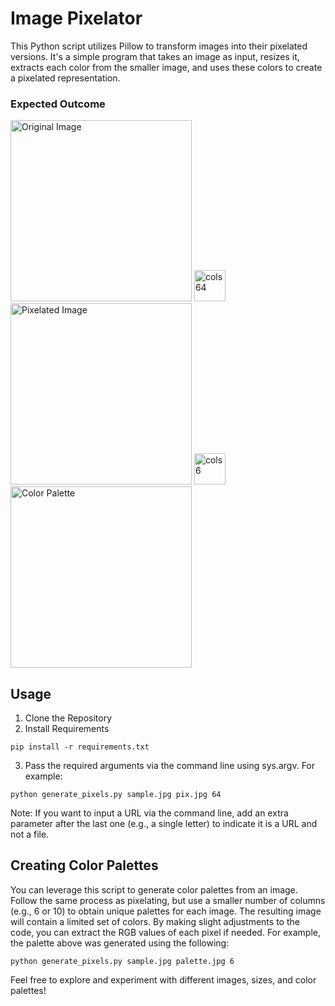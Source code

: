 # Image Pixelator

This Python script utilizes Pillow to transform images into their pixelated versions. It's a simple program that takes an image as input, resizes it, extracts each color from the smaller image, and uses these colors to create a pixelated representation.

### Expected Outcome

<img src = "https://github.com/swchoubey/Image-Pixelator/assets/97143500/774321a6-06a9-4345-b77b-869386203d34" width="290" title="Original Image"> <img src = "https://github.com/swchoubey/Image-Pixelator/assets/97143500/47fb25d7-714e-4d14-827a-7be2c8f7333b" width="50" title="cols 64"> 
<img src = "https://github.com/swchoubey/Image-Pixelator/assets/97143500/2be7939c-a94e-4b27-90e2-c1ec3a9fb9b6" width="290" title="Pixelated Image"> <img src = "https://github.com/swchoubey/Image-Pixelator/assets/97143500/47fb25d7-714e-4d14-827a-7be2c8f7333b" width="50" title="cols 6"> 
<img src = "https://github.com/swchoubey/Image-Pixelator/assets/97143500/e7f00ef2-0f35-411d-b6ca-0fdd85ac6fec" width="290" title="Color Palette">

## Usage

1. Clone the Repository
2. Install Requirements

`pip install -r requirements.txt`

3. Pass the required arguments via the command line using sys.argv. For example:

`python generate_pixels.py sample.jpg pix.jpg 64`

Note: If you want to input a URL via the command line, add an extra parameter after the last one (e.g., a single letter) to indicate it is a URL and not a file.

## Creating Color Palettes

You can leverage this script to generate color palettes from an image. Follow the same process as pixelating, but use a smaller number of columns (e.g., 6 or 10) to obtain unique palettes for each image.
The resulting image will contain a limited set of colors. By making slight adjustments to the code, you can extract the RGB values of each pixel if needed. For example, the palette above was generated using the following:

`python generate_pixels.py sample.jpg palette.jpg 6`

Feel free to explore and experiment with different images, sizes, and color palettes!


